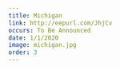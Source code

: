 ```yaml
---
title: Michigan
link: http://eepurl.com/JhjCv
occurs: To Be Announced
date: 1/1/2020
image: michigan.jpg
order: 3
---
```





